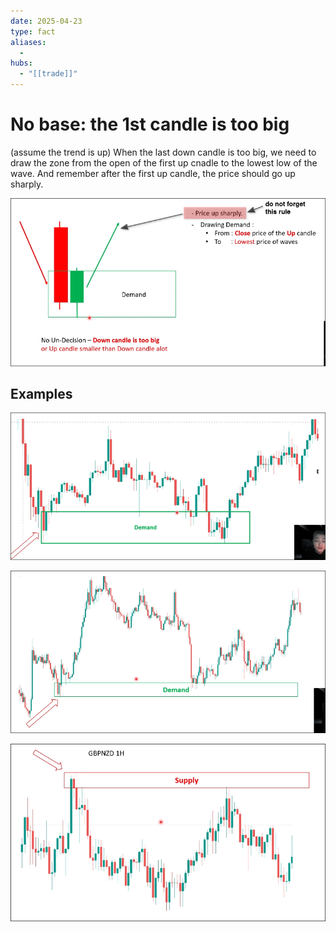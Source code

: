 ```yaml
---
date: 2025-04-23
type: fact
aliases:
  -
hubs:
  - "[[trade]]"
---
```


# No base: the 1st candle is too big

(assume the trend is up)
When the last down candle is too big, we need to draw the zone from the open of the first up  cnadle to the lowest low of the wave. And remember after the first up candle, the price should go up sharply.

![no-base-sp-1st-too-big.png](../assets/imgs/no-base-sp-1st-too-big.png)

## Examples

![example-no-base-first-big1.png](../assets/imgs/example-no-base-first-big1.png)

![no-base-1st-big-2.png](../assets/imgs/no-base-1st-big-2.png)

![no-base-1st-big-3.png](../assets/imgs/no-base-1st-big-3.png)




